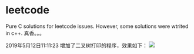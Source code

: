 # leetcode
Pure C solutions for leetcode issues.
However, some solutions were wtrited in c++. 真香。。。

2019年5月12日11:11:23
增加了二叉树打印的程序，效果如下：
![](https://img-blog.csdnimg.cn/20190512104216314.png?x-oss-process=image/watermark,type_ZmFuZ3poZW5naGVpdGk,shadow_10,text_aHR0cHM6Ly9ibG9nLmNzZG4ubmV0L3dlaXhpbl80MzUxMjY2Mw==,size_16,color_FFFFFF,t_70)

